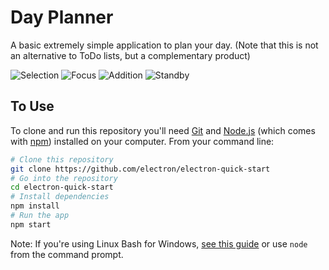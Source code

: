 # Day Planner

A basic extremely simple application to plan your day. (Note that this is not an alternative to ToDo lists, but a complementary product)

![Selection](https://github.com/RamiAwar/DayPlanner/blob/master/screenshots/selection.JPG)
![Focus](https://github.com/RamiAwar/DayPlanner/blob/master/screenshots/choice.JPG)
![Addition](https://github.com/RamiAwar/DayPlanner/blob/master/screenshots/add.JPG)
![Standby](https://github.com/RamiAwar/DayPlanner/blob/master/screenshots/complete.JPG)


## To Use

To clone and run this repository you'll need [Git](https://git-scm.com) and [Node.js](https://nodejs.org/en/download/) (which comes with [npm](http://npmjs.com)) installed on your computer. From your command line:

```bash
# Clone this repository
git clone https://github.com/electron/electron-quick-start
# Go into the repository
cd electron-quick-start
# Install dependencies
npm install
# Run the app
npm start
```

Note: If you're using Linux Bash for Windows, [see this guide](https://www.howtogeek.com/261575/how-to-run-graphical-linux-desktop-applications-from-windows-10s-bash-shell/) or use `node` from the command prompt.
